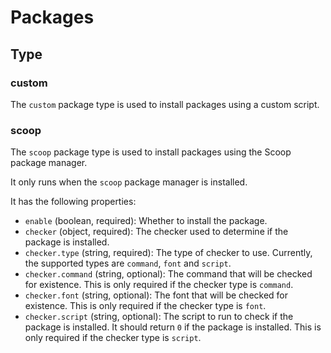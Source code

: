 # Packages

## Type

### custom

The `custom` package type is used to install packages using a custom script.

### scoop

The `scoop` package type is used to install packages using the Scoop package manager.

It only runs when the `scoop` package manager is installed.

It has the following properties:
- `enable` (boolean, required): Whether to install the package.
- `checker` (object, required): The checker used to determine if the package is installed.
- `checker.type` (string, required): The type of checker to use. Currently, the supported types are `command`, `font` and `script`.
- `checker.command` (string, optional): The command that will be checked for existence. This is only required if the checker type is `command`.
- `checker.font` (string, optional): The font that will be checked for existence. This is only required if the checker type is `font`.
- `checker.script` (string, optional): The script to run to check if the package is installed. It should return `0` if the package is installed. This is only required if the checker type is `script`.
